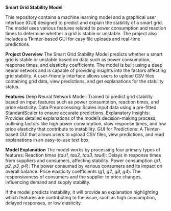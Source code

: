 **Smart Grid Stability Model**

This repository contains a machine learning model and a graphical user interface (GUI) designed to predict and explain the stability of a smart grid. The model uses various features related to power consumption and reaction times to determine whether a grid is stable or unstable. The project also includes a Tkinter-based GUI for easy file uploads and real-time predictions.

**Project Overview**
The Smart Grid Stability Model predicts whether a smart grid is stable or unstable based on data such as power consumption, response times, and elasticity coefficients. The model is built using a deep neural network and is capable of providing insights into the factors affecting grid stability. A user-friendly interface allows users to upload CSV files containing grid data, view predictions, and get explanations for the stability status.

**Features**
Deep Neural Network Model: Trained to predict grid stability based on input features such as power consumption, reaction times, and price elasticity.
Data Preprocessing: Scales input data using a pre-fitted StandardScaler to ensure accurate predictions.
Explanatory Insights: Provides detailed explanations of the model’s decision-making process, outlining factors like high power consumption, slow response times, and low price elasticity that contribute to instability.
GUI for Predictions: A Tkinter-based GUI that allows users to upload CSV files, view predictions, and read explanations in an easy-to-use text box.

**Model Explanation**
The model works by processing four primary types of features:
Reaction times (_tau1, tau2, tau3, tau4_): Delays in response times from suppliers and consumers, affecting stability.
Power consumption (_p1, p2, p3, p4_): The power consumed by various consumers and its impact on overall balance.
Price elasticity coefficients (_g1, g2, g3, g4_): The responsiveness of consumers and the supplier to price changes, influencing demand and supply stability.

If the model predicts instability, it will provide an explanation highlighting which features are contributing to the issue, such as high consumption, delayed responses, or low elasticity.
